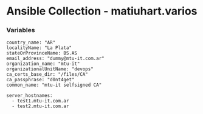 # Ansible Collection - matiuhart.varios

### Variables
```
country_name: "AR"
localityName: "La Plata"
stateOrProvinceName: BS.AS
email_address: "dummy@mtu-it.com.ar"
organization_name: "mtu-it"
organizationalUnitName: "devops"
ca_certs_base_dir: "/files/CA"
ca_passphrase: "d0nt4get"
common_name: "mtu-it selfsigned CA"

server_hostnames:
  - test1.mtu-it.com.ar
  - test2.mtu-it.com.ar
```